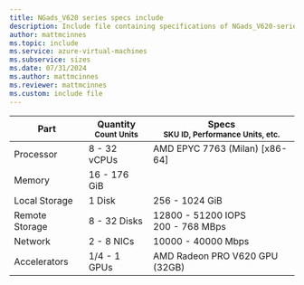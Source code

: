 ```yaml
---
title: NGads_V620 series specs include
description: Include file containing specifications of NGads_V620-series VM sizes.
author: mattmcinnes
ms.topic: include
ms.service: azure-virtual-machines
ms.subservice: sizes
ms.date: 07/31/2024
ms.author: mattmcinnes
ms.reviewer: mattmcinnes
ms.custom: include file
---
```

| Part | Quantity <br><sup>Count Units | Specs <br><sup>SKU ID, Performance Units, etc.  |
|---|---|---|
| Processor      | 8 - 32 vCPUs     | AMD EPYC 7763 (Milan) [x86-64] |
| Memory         | 16 - 176 GiB        |    |
| Local Storage  | 1 Disk         | 256 - 1024 GiB  |
| Remote Storage | 8 - 32 Disks  | 12800 - 51200 IOPS <br>200 - 768 MBps |
| Network        | 2 - 8 NICs        | 10000 - 40000 Mbps |
| Accelerators   | 1/4 - 1 GPUs            | AMD Radeon PRO V620 GPU (32GB)    |
